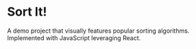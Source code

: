 # Sort It!

A demo project that visually features popular sorting algorithms.\
Implemented with JavaScript leveraging React.
